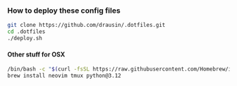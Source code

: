 ### How to deploy these config files

```bash
git clone https://github.com/drausin/.dotfiles.git
cd .dotfiles
./deploy.sh
```

#### Other stuff for OSX

```bash
/bin/bash -c "$(curl -fsSL https://raw.githubusercontent.com/Homebrew/install/HEAD/install.sh)"
brew install neovim tmux python@3.12
```
